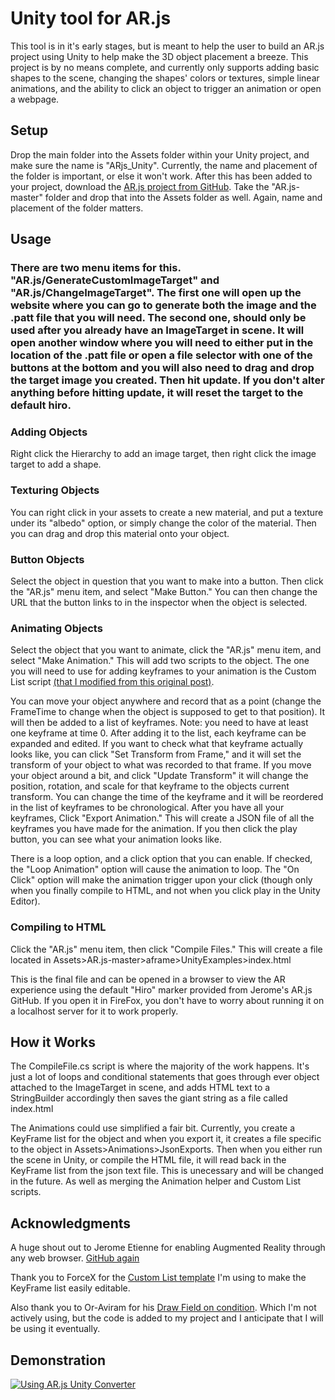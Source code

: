 # Unity tool for AR.js
This tool is in it's early stages, but is meant to help the user to build an AR.js project using Unity to help make the 3D object placement a breeze. This project is by no means complete, and currently only supports adding basic shapes to the scene, changing the shapes' colors or textures, simple linear animations, and the ability to click an object to trigger an animation or open a webpage.

## Setup
Drop the main folder into the Assets folder within your Unity project, and make sure the name is "ARjs_Unity". Currently, the name and placement of the folder is important, or else it won't work. After this has been added to your project, download the [AR.js project from GitHub](https://github.com/jeromeetienne/AR.js). Take the "AR.js-master" folder and drop that into the Assets folder as well. Again, name and placement of the folder matters.

## Usage

### There are two menu items for this. "AR.js/GenerateCustomImageTarget" and "AR.js/ChangeImageTarget". The first one will open up the website where you can go to generate both the image and the .patt file that you will need. The second one, should only be used after you already have an ImageTarget in scene. It will open another window where you will need to either put in the location of the .patt file or open a file selector with one of the buttons at the bottom and you will also need to drag and drop the target image you created. Then hit update. If you don't alter anything before hitting update, it will reset the target to the default hiro. 

### Adding Objects
Right click the Hierarchy to add an image target, then right click the image target to add a shape.

### Texturing Objects
You can right click in your assets to create a new material, and put a texture under its "albedo" option, or simply change the color of the material. Then you can drag and drop this material onto your object.

### Button Objects
Select the object in question that you want to make into a button. Then click the "AR.js" menu item, and select "Make Button." You can then change the URL that the button links to in the inspector when the object is selected.

### Animating Objects
Select the object that you want to animate, click the "AR.js" menu item, and select "Make Animation." This will add two scripts to the object. The one you will need to use for adding keyframes to your animation is the Custom List script [(that I modified from this original post)](https://forum.unity.com/threads/display-a-list-class-with-a-custom-editor-script.227847/). 

You can move your object anywhere and record that as a point (change the FrameTime to change when the object is supposed to get to that position). It will then be added to a list of keyframes. Note: you need to have at least one keyframe at time 0. After adding it to the list, each keyframe can be expanded and edited. If you want to check what that keyframe actually looks like, you can click "Set Transform from Frame," and it will set the transform of your object to what was recorded to that frame. If you move your object around a bit, and click "Update Transform" it will change the position, rotation, and scale for that keyframe to the objects current transform. You can change the time of the keyframe and it will be reordered in the list of keyframes to be chronological. After you have all your keyframes, Click "Export Animation." This will create a JSON file of all the keyframes you have made for the animation. If you then click the play button, you can see what your animation looks like.

There is a loop option, and a click option that you can enable. If checked, the "Loop Animation" option will cause the animation to loop. The "On Click" option will make the animation trigger upon your click (though only when you finally compile to HTML, and not when you click play in the Unity Editor).

### Compiling to HTML
Click the "AR.js" menu item, then click "Compile Files." This will create a file located in Assets>AR.js-master>aframe>UnityExamples>index.html

This is the final file and can be opened in a browser to view the AR experience using the default "Hiro" marker provided from Jerome's AR.js GitHub. If you open it in FireFox, you don't have to worry about running it on a localhost server for it to work properly.

## How it Works
The CompileFile.cs script is where the majority of the work happens. It's just a lot of loops and conditional statements that goes through ever object attached to the ImageTarget in scene, and adds HTML text to a StringBuilder accordingly then saves the giant string as a file called index.html

The Animations could use simplified a fair bit. Currently, you create a KeyFrame list for the object and when you export it, it creates a file specific to the object in Assets>Animations>JsonExports. Then when you either run the scene in Unity, or compile the HTML file, it will read back in the KeyFrame list from the json text file. This is unecessary and will be changed in the future. As well as merging the Animation helper and Custom List scripts.

## Acknowledgments
A huge shout out to Jerome Etienne for enabling Augmented Reality through any web browser. [GitHub again](https://github.com/jeromeetienne/AR.js)

Thank you to ForceX for the [Custom List template](https://forum.unity.com/threads/display-a-list-class-with-a-custom-editor-script.227847/) I'm using to make the KeyFrame list easily editable.

Also thank you to Or-Aviram for his [Draw Field on condition](https://forum.unity.com/threads/draw-a-field-only-if-a-condition-is-met.448855/). Which I'm not actively using, but the code is added to my project and I anticipate that I will be using it eventually.

## Demonstration

[![Using AR.js Unity Converter](http://i.imgur.com/DiMMC4R.jpg)](https://youtu.be/PYs_Y1U2_DI)

